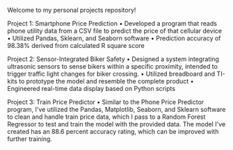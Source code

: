 Welcome to my personal projects repository!

Project 1: Smartphone Price Prediction
• Developed a program that reads phone utility data from a CSV file to predict the price of that cellular 
 device
• Utilized Pandas, Sklearn, and Seaborn software
• Prediction accuracy of 98.38% derived from calculated R square score

Project 2: Sensor-Integrated Biker Safety
• Designed a system integrating ultrasonic sensors to sense bikers within a specific proximity, intended to 
 trigger traffic light changes for biker crossing.
• Utilized breadboard and TI-kits to prototype the model and resemble the complete product
• Engineered real-time data display based on Python scripts

Project 3: Train Price Predictor
• Similar to the Phone Price Predictor program, I've utilized the Pandas, Matplotlib,
  Seaborn, and Sklearn software to clean and handle train price data, which I pass to a Random
  Forest Regressor to test and train the model with the provided data. The model I've created
  has an 88.6 percent accuracy rating, which can be improved with further training.

